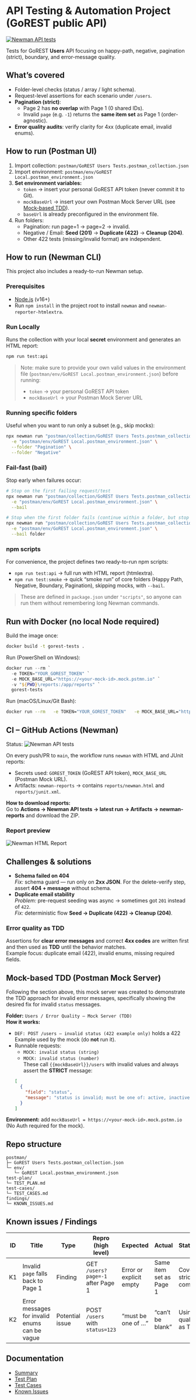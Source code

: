 # API Testing & Automation Project (GoREST public API)

[![Newman API tests](https://github.com/yoavmosco/gorest-users-tests/actions/workflows/newman.yml/badge.svg)](https://github.com/yoavmosco/gorest-users-tests/actions/workflows/newman.yml)

Tests for GoREST **Users** API focusing on happy-path, negative, pagination (strict), boundary, and error-message quality.

## What’s covered
- Folder-level checks (status / array / light schema).
- Request-level assertions for each scenario under `/users`.
- **Pagination (strict)**:
  - Page 2 has **no overlap** with Page 1 (0 shared IDs).
  - Invalid `page` (e.g. `-1`) returns the **same item set** as Page 1 (order-agnostic).
- **Error quality audits**: verify clarity for 4xx (duplicate email, invalid enums).

## How to run (Postman UI)
1. Import collection: `postman/GoREST Users Tests.postman_collection.json`
2. Import environment: `postman/env/GoREST Local.postman_environment.json`
3. **Set environment variables:**
   - `token` → insert your personal GoREST API token (never commit it to Git).
   - `mockBaseUrl` → insert your own Postman Mock Server URL (see [Mock-based TDD](#mock-based-tdd-postman-mock-server)).
   - `baseUrl` is already preconfigured in the environment file.
4. Run folders:
   - Pagination: run page=1 → page=2 → invalid.
   - Negative / Email: **Seed (201)** → **Duplicate (422)** → **Cleanup (204)**.
   - Other 422 tests (missing/invalid format) are independent.

## How to run (Newman CLI)
This project also includes a ready-to-run Newman setup.

### Prerequisites
- [Node.js](https://nodejs.org/) (v16+)
- Run `npm install` in the project root to install `newman` and `newman-reporter-htmlextra`.

### Run Locally
Runs the collection with your local **secret** environment and generates an HTML report:

```bash
npm run test:api
```
> Note: make sure to provide your own valid values in the environment file (`postman/env/GoREST Local.postman_environment.json`) before running:
> - `token` → your personal GoREST API token
> - `mockBaseUrl` → your Postman Mock Server URL

### Running specific folders
Useful when you want to run only a subset (e.g., skip mocks):
```bash
npx newman run "postman/collection/GoREST Users Tests.postman_collection.json" \
  -e "postman/env/GoREST Local.postman_environment.json" \
  --folder "Pagination" \
  --folder "Negative"
```

### Fail-fast (bail)  
Stop early when failures occur:

```bash
# Stop on the first failing request/test
npx newman run "postman/collection/GoREST Users Tests.postman_collection.json" \
  -e "postman/env/GoREST Local.postman_environment.json" \
  --bail
```

```bash
# Stop when the first folder fails (continue within a folder, but stop when a folder overall fails)
npx newman run "postman/collection/GoREST Users Tests.postman_collection.json" \
  -e "postman/env/GoREST Local.postman_environment.json" \
  --bail folder
```

### npm scripts
For convenience, the project defines two ready-to-run npm scripts:

- `npm run test:api` → full run with HTML report (htmlextra).
- `npm run test:smoke` → quick “smoke run” of core folders (Happy Path, Negative, Boundary, Pagination), skipping mocks, with `--bail`.

> These are defined in `package.json` under `"scripts"`, so anyone can run them without remembering long Newman commands.

## Run with Docker (no local Node required)

Build the image once:

```bash
docker build -t gorest-tests .
```

Run (PowerShell on Windows):

```powershell
docker run --rm `
  -e TOKEN="YOUR_GOREST_TOKEN" `
  -e MOCK_BASE_URL="https://<your-mock-id>.mock.pstmn.io" `
  -v "${PWD}\reports:/app/reports" `
  gorest-tests
```

Run (macOS/Linux/Git Bash):

```bash
docker run --rm   -e TOKEN="YOUR_GOREST_TOKEN"   -e MOCK_BASE_URL="https://<your-mock-id>.mock.pstmn.io"   -v "$PWD/reports:/app/reports"   gorest-tests
```

## CI – GitHub Actions (Newman)
Status: ![Newman API tests](https://github.com/yoavmosco/gorest-users-tests/actions/workflows/newman.yml/badge.svg)

On every push/PR to `main`, the workflow runs `newman` with HTML and JUnit reports:
- Secrets used: `GOREST_TOKEN` (GoREST API token), `MOCK_BASE_URL` (Postman Mock URL).
- Artifacts: `newman-reports` → contains `reports/newman.html` and `reports/junit.xml`.

**How to download reports:**  
Go to **Actions → Newman API tests → latest run → Artifacts → newman-reports** and download the ZIP.

### Report preview
![Newman HTML Report](docs/newman-report.png)

## Challenges & solutions
- **Schema failed on 404**  
  *Fix:* schema guard — run only on **2xx JSON**. For the delete-verify step, assert **404 + message** without schema.
- **Duplicate email stability**  
  *Problem:* pre-request seeding was async → sometimes got `201` instead of `422`.  
  *Fix:* deterministic flow **Seed → Duplicate (422) → Cleanup (204)**.

### Error quality as TDD
Assertions for **clear error messages** and correct **4xx codes** are written first and then used as **TDD** until the behavior matches.  
Example focus: duplicate email (422), invalid enums, missing required fields.

## Mock-based TDD (Postman Mock Server)
Following the section above, this mock server was created to demonstrate the TDD approach for invalid error messages, specifically showing the desired fix for invalid `status` messages.

**Folder:** `Users / Error Quality – Mock Server (TDD)`  
**How it works:**
- `DEF: POST /users — invalid status (422 example only)` holds a 422 Example used by the mock (do **not** run it).  
- Runnable requests:  
  - `MOCK: invalid status (string)`  
  - `MOCK: invalid status (number)`  
  These call `{{mockBaseUrl}}/users` with invalid values and always assert the **STRICT** message:  
  ```json
  [
    {
      "field": "status",
      "message": "status is invalid; must be one of: active, inactive"
    }
  ]

**Environment:** add `mockBaseUrl = https://<your-mock-id>.mock.pstmn.io` (No Auth required for the mock).

## Repo structure
```
postman/
├─ GoREST Users Tests.postman_collection.json
└─ env/
   └─ GoREST Local.postman_environment.json
test-plan/
└─ TEST_PLAN.md
test-cases/
└─ TEST_CASES.md
findings/
└─ KNOWN_ISSUES.md
```

## Known issues / Findings
| ID  | Title                                | Type            | Repro (high level)                 | Expected               | Actual                 | Status/Notes                        |
|-----|--------------------------------------|-----------------|-----------------------------------|------------------------|------------------------|------------------------------------- |
| K1  | Invalid `page` falls back to Page 1  | Finding         | GET `/users?page=-1` after Page 1 | Error or explicit empty | Same item set as Page 1 | Covered by strict compare test      |
| K2  | Error messages for invalid enums can be vague | Potential issue | POST `/users` with `status=123` | “must be one of …”     | “can’t be blank”       | Using error-quality tests as TDD    |

## Documentation
- [Summary](SUMMARY.md)
- [Test Plan](test-plan/TEST_PLAN.md)
- [Test Cases](test-cases/TEST_CASES.md)
- [Known Issues](findings/KNOWN_ISSUES.md)
